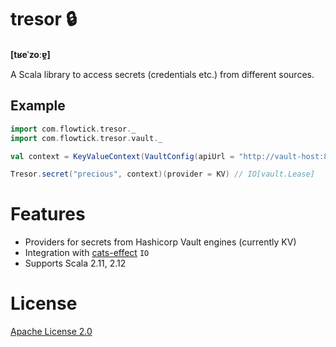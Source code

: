 # tresor 🔒

**[tʁeˈzoːɐ̯]**

A Scala library to access secrets (credentials etc.) from different sources.

## Example

```scala
import com.flowtick.tresor._
import com.flowtick.tresor.vault._

val context = KeyValueContext(VaultConfig(apiUrl = "http://vault-host:8200/v1", token = "vault-token"))

Tresor.secret("precious", context)(provider = KV) // IO[vault.Lease]
```

# Features

 - Providers for secrets from Hashicorp Vault engines (currently KV)
 - Integration with [cats-effect](https://github.com/typelevel/cats-effect) `IO`
 - Supports Scala 2.11, 2.12
 
# License

[Apache License 2.0](LICENSE)